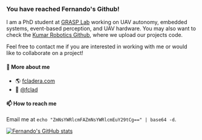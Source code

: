 ### You have reached Fernando's Github!

I am a PhD student at [GRASP Lab](https://www.grasp.upenn.edu/) working on UAV
autonomy, embedded systems, event-based perception, and UAV hardware.
You may also want to check the [Kumar Robotics Github](https://github.com/KumarRobotics), 
where we upload our projects code.

Feel free to contact me if you are interested in working with me or would
like to collaborate on a project!

#### 🔗 More about me
 - 🌎 [fcladera.com](https://fcladera.com)
 - 💬 [@fclad](https://twitter.com/fclad) 

#### 📫 How to reach me
Email me at `echo "ZmNsYWRlcmFAZmNsYWRlcmEuY29tCg==" | base64 -d`.

[![Fernando's GitHub stats](https://github-readme-stats.vercel.app/api?username=fcladera)](https://github.com/anuraghazra/github-readme-stats)
